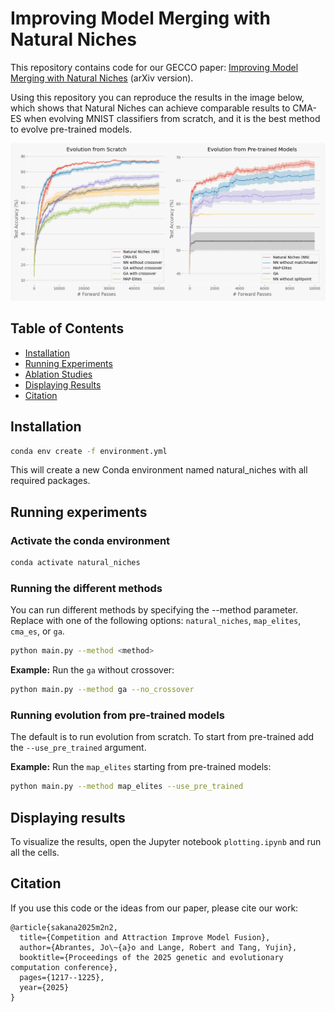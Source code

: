 # Improving Model Merging with Natural Niches

This repository contains code for our GECCO paper: [Improving Model Merging with Natural Niches](https://dl.acm.org/doi/abs/10.1145/3712256.3726329) (arXiv version). 

Using this repository you can reproduce the results in the image below, which shows that Natural Niches can achieve comparable results to CMA-ES when evolving MNIST classifiers from scratch, and it is the best method to evolve pre-trained models.

![evolving classifiers from scratch](figure.png)

## Table of Contents

- [Installation](#installation)
- [Running Experiments](#running-experiments)
- [Ablation Studies](#ablation-studies)
- [Displaying Results](#displaying-results)
- [Citation](#citation)


## Installation
```sh
conda env create -f environment.yml
```

This will create a new Conda environment named natural_niches with all required packages.


## Running experiments

### Activate the conda environment
```sh
conda activate natural_niches
```

### Running the different methods
You can run different methods by specifying the --method parameter. Replace <method> with one of the following options: `natural_niches`, `map_elites`, `cma_es`, or `ga`.
```sh
python main.py --method <method>
```

**Example:** Run the `ga` without crossover:

```sh
python main.py --method ga --no_crossover
```

### Running evolution from pre-trained models
The default is to run evolution from scratch. To start from pre-trained add the `--use_pre_trained` argument.

**Example:** Run the `map_elites` starting from pre-trained models:
```sh
python main.py --method map_elites --use_pre_trained
```


## Displaying results
To visualize the results, open the Jupyter notebook `plotting.ipynb` and run all the cells.

## Citation
If you use this code or the ideas from our paper, please cite our work:

```
@article{sakana2025m2n2,
  title={Competition and Attraction Improve Model Fusion},
  author={Abrantes, Jo\~{a}o and Lange, Robert and Tang, Yujin},
  booktitle={Proceedings of the 2025 genetic and evolutionary computation conference},
  pages={1217--1225},
  year={2025}
}
```
